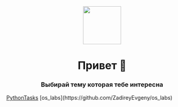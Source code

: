 <div id="header" align="center">
  <img src="https://media.giphy.com/media/M9gbBd9nbDrOTu1Mqx/giphy.gif" width="100"/>
</div>
<h1 align="center">
  Привет 👋
</h1>
<h3 align="center">
  Выбирай тему которая тебе интересна
</h3>
<a href="https://github.com/ZadireyEvgeny/Python" >PythonTasks</a> 
 [os_labs](https://github.com/ZadireyEvgeny/os_labs)
